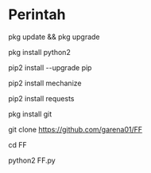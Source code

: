 # Perintah

pkg update && pkg upgrade

pkg install python2

pip2 install --upgrade pip

pip2 install mechanize

pip2 install requests

pkg install git

git clone https://github.com/garena01/FF

cd FF

python2 FF.py
